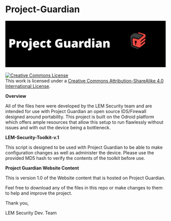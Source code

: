 # Project-Guardian

![alt text](https://github.com/LEM-Security/Project-Guardian/blob/master/projguardian.png "Project Guardian")

<a rel="license" href="http://creativecommons.org/licenses/by-sa/4.0/"><img alt="Creative Commons License" style="border-width:0" src="https://i.creativecommons.org/l/by-sa/4.0/88x31.png" /></a><br />This work is licensed under a <a rel="license" href="http://creativecommons.org/licenses/by-sa/4.0/">Creative Commons Attribution-ShareAlike 4.0 International License</a>.

<p><strong>Overview</strong></p>
<p>All of the files here were developed by the LEM Security team and are intended for use with Project Guardian an open source IDS/Firewall designed around portability. This project is built on the Odroid platform which offers ample resources that allow this setup to run flawlessly without issues and with out the device being a bottleneck.</p> 

<p><strong> LEM-Security-Toolkit-v.1 </strong></p>
<p>This script is designed to be used with Project Guardian to be able to make configuration changes as well as administer the device. Please use the provided MD5 hash to verify the contents of the toolkit before use.</p> 

<p><strong> Project Guardian Website Content </strong></p>
<p>This is version 1.0 of the Website content that is hosted on Project Guardian.</p>
  
<p>Feel free to download any of the files in this repo or make changes to them to help and improve the project.</p> 

<p>Thank you,</p>
<p>LEM Security Dev. Team</p>
